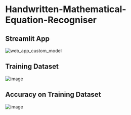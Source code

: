 # Handwritten-Mathematical-Equation-Recogniser
## Streamlit App
![web_app_custom_model](https://user-images.githubusercontent.com/61639823/182600439-1e5bd364-dc5c-4a1c-830c-839b794a0800.png)

## Training Dataset
![image](https://user-images.githubusercontent.com/61639823/212653756-67f7eeb1-00fa-47ee-93c3-de94206ed19d.png)

## Accuracy on Training Dataset
![image](https://user-images.githubusercontent.com/61639823/212654160-3891fb73-7e99-46c1-9de9-0ad989aaa740.png)
